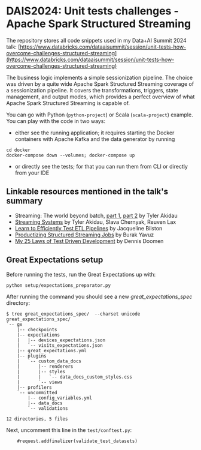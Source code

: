 # DAIS2024: Unit tests challenges - Apache Spark Structured Streaming

The repository stores all code snippets used in my Data+AI Summit 2024 talk:
[https://www.databricks.com/dataaisummit/session/unit-tests-how-overcome-challenges-structured-streaming](https://www.databricks.com/dataaisummit/session/unit-tests-how-overcome-challenges-structured-streaming)

The business logic implements a simple sessionization pipeline. The choice was driven by a quite wide Apache Spark Structured Streaming coverage of a sessionization pipeline. It covers the transformations, triggers, state management, and output modes, which provides a perfect overview of what Apache Spark Structured Streaming is capable of. 

You can go with Python (`python-project`) or Scala (`scala-project`) example. You can play with the code in two ways:

* either see the running application; it requires starting the Docker containers with Apache Kafka and the data generator by running
```
cd docker
docker-compose down --volumes; docker-compose up
```

* or directly see the tests; for that you can run them from CLI or directly from your IDE

## Linkable resources mentioned in the talk's summary
* Streaming: The world beyond batch, [part 1](https://www.oreilly.com/radar/the-world-beyond-batch-streaming-101/), [part 2](https://www.oreilly.com/radar/the-world-beyond-batch-streaming-102/) by Tyler Akidau
* [Streaming Systems](https://www.oreilly.com/library/view/streaming-systems/9781491983867/) by  Tyler Akidau, Slava Chernyak, Reuven Lax
* [Learn to Efficiently Test ETL Pipelines](https://www.youtube.com/watch?v=uzVewG8M6r0) by Jacqueline Bilston
* [Productizing Structured Streaming Jobs](https://www.youtube.com/watch?v=uP9bpaNvrvM) by Burak Yavuz
* [My 25 Laws of Test Driven Development](https://infoshare.pl/conference/agenda/#talk757-5) by Dennis Doomen

## Great Expectations setup
Before running the tests, run the Great Expectations up with:
```
python setup/expectations_preparator.py
```

After running the command you should see a new _great_expectations_spec_ directory:

```
$ tree great_expectations_spec/  --charset unicode
great_expectations_spec/
`-- gx
    |-- checkpoints
    |-- expectations
    |   |-- devices_expectations.json
    |   `-- visits_expectations.json
    |-- great_expectations.yml
    |-- plugins
    |   `-- custom_data_docs
    |       |-- renderers
    |       |-- styles
    |       |   `-- data_docs_custom_styles.css
    |       `-- views
    |-- profilers
    `-- uncommitted
        |-- config_variables.yml
        |-- data_docs
        `-- validations

12 directories, 5 files
```

Next, uncomment this line in the `test/conftest.py`:
```
    #request.addfinalizer(validate_test_datasets)
```
